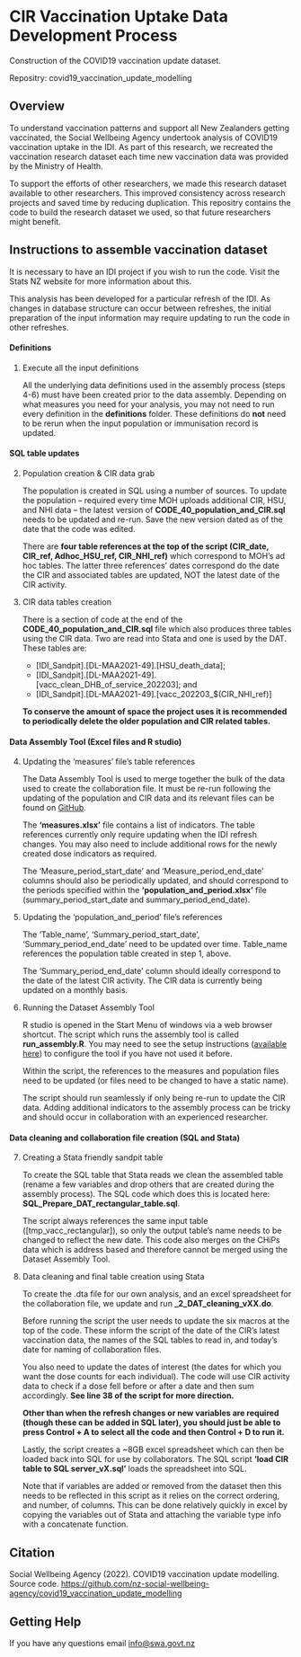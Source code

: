 # CIR Vaccination Uptake Data Development Process

Construction of the COVID19 vaccination update dataset.

Repositry: covid19_vaccination_update_modelling

## Overview

To understand vaccination patterns and support all New Zealanders getting vaccinated, the Social Wellbeing Agency undertook analysis of COVID19 vaccination uptake in the IDI. As part of this research, we recreated the vaccination research dataset each time new vaccination data was provided by the Ministry of Health.

To support the efforts of other researchers, we made this research dataset available to other researchers. This improved consistency across research projects and saved time by reducing duplication. This repositry contains the code to build the research dataset we used, so that future researchers might benefit.

## Instructions to assemble vaccination dataset

It is necessary to have an IDI project if you wish to run the code.  Visit the Stats NZ website for more information about this. 

This analysis has been developed for a particular refresh of the IDI. As changes in database structure can occur between refreshes, the initial preparation of the input information may require updating to run the code in other refreshes.

#### Definitions

1)  Execute all the input definitions

    All the underlying data definitions used in the assembly process (steps 4-6) must have been created prior to the data assembly. Depending on what measures you need for your analysis, you may not need to run every definition in the **definitions** folder. These definitions do __not__ need to be rerun when the input population or immunisation record is updated.

#### SQL table updates

2)  Population creation & CIR data grab

    The population is created in SQL using a number of sources. To update the population – required every time MOH uploads additional CIR, HSU, and NHI data – the latest version of **CODE_40_population_and_CIR.sql** needs to be updated and re-run. Save the new version dated as of the date that the code was edited.

    There are **four table references at the top of the script (CIR_date, CIR_ref, Adhoc_HSU_ref, CIR_NHI_ref)** which correspond to MOH’s ad hoc tables. The latter three references' dates correspond do the date the CIR and associated tables are updated, NOT the latest date of the CIR activity.
   
3)  CIR data tables creation

    There is a section of code at the end of the **CODE_40_population_and_CIR.sql** file which also produces three tables using the CIR data. Two are read into Stata and one is used by the DAT. These tables are: 
	
       *   [IDI_Sandpit].[DL-MAA2021-49].[HSU_death_data];
       *   [IDI_Sandpit].[DL-MAA2021-49].[vacc_clean_DHB_of_service_202203]; and
       *   [IDI_Sandpit].[DL-MAA2021-49].[vacc_202203_$(CIR_NHI_ref)]
	   
    **To conserve the amount of space the project uses it is recommended to periodically delete the older population and CIR related tables.**

#### Data Assembly Tool (Excel files and R studio)

4)  Updating the ‘measures’ file’s table references

    The Data Assembly Tool is used to merge together the bulk of the data used to create the collaboration file. It must be re-run following the updating of the population and CIR data and its relevant files can be found on [GitHub](https://github.com/nz-social-wellbeing-agency/dataset_assembly_tool).

    The **‘measures.xlsx’** file contains a list of indicators. The table references currently only require updating when the IDI refresh changes. You may also need to include additional rows for the newly created dose indicators as required.
	
    The ‘Measure_period_start_date’ and ‘Measure_period_end_date’ columns should also be periodically updated, and should correspond to the periods specified within the **‘population_and_period.xlsx’** file (summary_period_start_date and summary_period_end_date).
	
5)	Updating the ‘population_and_period’ file’s references

    The ‘Table_name’, ‘Summary_period_start_date’, ‘Summary_period_end_date’ need to be updated over time. Table_name references the population table created in step 1, above. 
	
    The ‘Summary_period_end_date’ column should ideally correspond to the date of the latest CIR activity. The CIR data is currently being updated on a monthly basis.
	
6)	Running the Dataset Assembly Tool

    R studio is opened in the Start Menu of windows via a web browser shortcut. The script which runs the assembly tool is called **run_assembly.R**. You may need to see the setup instructions ([available here](https://swa.govt.nz/assets/Publications/guidance/Dataset-Assembly-Tool-introduction-and-training-presentation.pdf)) to configure the tool if you have not used it before.
	
    Within the script, the references to the measures and population files need to be updated (or files need to be changed to have a static name). 
	
    The script should run seamlessly if only being re-run to update the CIR data. Adding additional indicators to the assembly process can be tricky and should occur in collaboration with an experienced researcher.
	
#### Data cleaning and collaboration file creation (SQL and Stata)

7)	Creating a Stata friendly sandpit table

    To create the SQL table that Stata reads we clean the assembled table (rename a few variables and drop others that are created during the assembly process). The SQL code which does this is located here: **SQL_Prepare_DAT_rectangular_table.sql**.
	
    The script always references the same input table ([tmp_vacc_rectangular]), so only the output table’s name needs to be changed to reflect the new date. This code also merges on the CHiPs data which is address based and therefore cannot be merged using the Dataset Assembly Tool.
	
8)	Data cleaning and final table creation using Stata

    To create the .dta file for our own analysis, and an excel spreadsheet for the collaboration file, we update and run **_2_DAT_cleaning_vXX.do**.
	
    Before running the script the user needs to update the six macros at the top of the code. These inform the script of the date of the CIR’s latest vaccination data, the names of the SQL tables to read in, and today’s date for naming of collaboration files.
	
    You also need to update the dates of interest (the dates for which you want the dose counts for each individual). The code will use CIR activity data to check if a dose fell before or after a date and then sum accordingly. **See line 38 of the script for more direction.**
	
    **Other than when the refresh changes or new variables are required (though these can be added in SQL later), you should just be able to press Control + A to select all the code and then Control + D to run it.**
	
    Lastly, the script creates a ~8GB excel spreadsheet which can then be loaded back into SQL for use by collaborators. The SQL script **‘load CIR table to SQL server_vX.sql’** loads the spreadsheet into SQL.
	
    Note that if variables are added or removed from the dataset then this needs to be reflected in this script as it relies on the correct ordering, and number, of columns. This can be done relatively quickly in excel by copying the variables out of Stata and attaching the variable type info with a concatenate function. 

## Citation

Social Wellbeing Agency (2022). COVID19 vaccination update modelling. Source code. https://github.com/nz-social-wellbeing-agency/covid19_vaccination_update_modelling

## Getting Help
If you have any questions email info@swa.govt.nz
